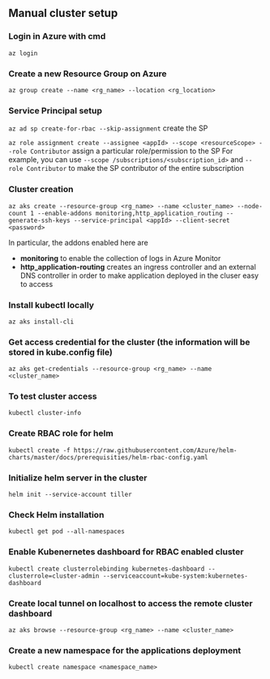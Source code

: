 ## Manual cluster setup
### Login in Azure with cmd 

`az login`
  
### Create a new Resource Group on Azure 

`az group create --name <rg_name> --location <rg_location>`

### Service Principal setup

`az ad sp create-for-rbac --skip-assignment` create the SP

`az role assignment create --assignee <appId> --scope <resourceScope> --role Contributor` assign a particular role/permission to the SP
For example, you can use `--scope /subscriptions/<subscription_id>` and `--role Contributor` to make the SP contributor of the entire subscription
  
### Cluster creation 

`az aks create --resource-group <rg_name> --name <cluster_name> --node-count 1 --enable-addons monitoring,http_application_routing --generate-ssh-keys --service-principal <appId> --client-secret <password>` 

In particular, the addons enabled here are
- **monitoring** to enable the collection of logs in Azure Monitor
- **http_application-routing** creates an ingress controller and an external DNS controller in order to make application deployed in the cluser easy to access
	
### Install kubectl locally 

`az aks install-cli`
	
### Get access credential for the cluster (the information will be stored in kube.config file) 

`az aks get-credentials --resource-group <rg_name> --name <cluster_name>`
	
### To test cluster access 

`kubectl cluster-info`
	
### Create RBAC role for helm 

`kubectl create -f https://raw.githubusercontent.com/Azure/helm-charts/master/docs/prerequisities/helm-rbac-config.yaml`
	
### Initialize helm server in the cluster 

`helm init --service-account tiller`
	
### Check Helm installation 

`kubectl get pod --all-namespaces`
	
### Enable Kubenernetes dashboard for RBAC enabled cluster 

`kubectl create clusterrolebinding kubernetes-dashboard --clusterrole=cluster-admin --serviceaccount=kube-system:kubernetes-dashboard`
	
### Create local tunnel on localhost to access the remote cluster dashboard 

`az aks browse --resource-group <rg_name> --name <cluster_name>`

### Create a new namespace for the applications deployment

`kubectl create namespace <namespace_name>`
